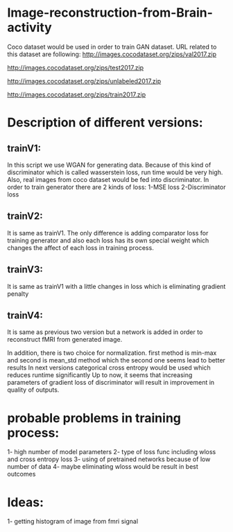 # Image-reconstruction-from-Brain-activity
Coco dataset would be used in order to train GAN dataset. URL related to this dataset are following:
http://images.cocodataset.org/zips/val2017.zip 

http://images.cocodataset.org/zips/test2017.zip

http://images.cocodataset.org/zips/unlabeled2017.zip

http://images.cocodataset.org/zips/train2017.zip

# Description of different versions:
## trainV1: 
In this script we use WGAN for generating data. Because of this kind of discriminator which is called
wasserstein loss, run time would be very high. Also, real images from coco dataset would be fed into discriminator.
In order to train generator there are 2 kinds of loss: 
1-MSE loss 
2-Discriminator loss
## trainV2:
It is same as trainV1. The only difference is adding comparator loss for training generator
and also each loss has its own special weight which changes the affect of each loss in training process.
## trainV3:
It is same as trainV1 with a little changes in loss which is eliminating gradient penalty
## trainV4:
It is same as previous two version but a network is added in order to reconstruct fMRI from generated image.

In addition, there is two choice for normalization. first method is min-max and second is mean_std method
which the second one seems lead to better results
In next versions categorical cross entropy would be used which reduces runtime significantly
Up to now, it seems that increasing parameters of gradient loss of discriminator
will result in improvement in quality of outputs.

# probable problems in training process:
1- high number of model parameters
2- type of loss func including wloss and cross entropy loss
3- using of pretrained networks because of low number of data
4- maybe eliminating wloss would be result in best outcomes

# Ideas:
1- getting histogram of image from fmri signal